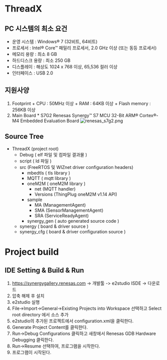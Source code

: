 # ThreadX
## PC 시스템의 최소 요건
  * 운영 시스템 : Windows® 7 (32비트, 64비트)
  * 프로세서 : Intel® Core™ 패밀리 프로세서, 2.0 GHz 이상 (또는 동등 프로세서)
  * 메모리 용량 : 최소 8 GB
  * 하드디스크 용량 : 최소 250 GB
  * 디스플레이 : 해상도 1024 x 768 이상, 65,536 컬러 이상
  * 인터페이스	: USB 2.0
## 지원사양
  1. Footprint
    + CPU : 50MHz 이상
    + RAM : 64KB 이상
    + Flash memory : 256KB 이상
  2. Main Board
    * S7G2 Renesas Synergy™ S7 MCU 32-Bit ARM® Cortex®-M4 Embedded Evaluation Board
    ![renesas_s7g2.png](images/renesas_s7g2.png)
## Source Tree

+ ThreadX (project root)
	+ Debug ( elf 파일 및 컴파일 결과물 )
	+ script ( ld 파일 )
	+ src (FreeRTOS 및 WIZnet driver configuration headers)
		+ mbedtls ( tls library )
		+ MQTT ( mqtt library )
		+ oneM2M ( oneM2M library )
			+ net (MQTT handler)
			+ Versions (ThingPlug oneM2M v1.14 API)
		+ sample
			+ MA (ManagementAgent)
			+ SMA (SensorManagementAgent)
			+ SRA (ServiceReadyAgent)
		+ synergy_gen ( auto generated source code )
	+ synergy ( board & driver source )
	+ synergy_cfg ( board & driver configuration source )
# Project build
## IDE Setting & Build & Run
1. https://synergygallery.renesas.com -> 개발툴 -> e2studio ISDE -> 다운로드
2. 압축 해제 후 설치
3. e2studio 실행
4. File->Import->General->Existing Projects into Workspace 선택하고 Select root directory 에서 소스 추가
5. e2studio의 추가된 프로젝트에서 configuration.xml을 클릭한다.
6. Generate Project Content를 클릭한다.
7. Run->Debug Configurations 클릭하고 새창에서 Renesas GDB Hardware Debugging 클릭한다.
8. Run->Resume 선택하여, 프로그램을 시작한다.
9. 프로그램이 시작된다.
